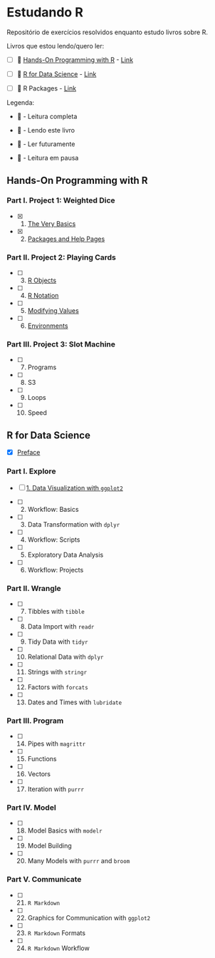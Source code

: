 # Estudando R
Repositório de exercícios resolvidos enquanto estudo livros sobre R. 

Livros que estou lendo/quero ler:

- [ ]  :pushpin: [Hands-On Programming with R](#hands-on-programming-with-r) - [Link](https://rstudio-education.github.io/hopr/)

- [ ]  :paperclip: [R for Data Science](#r-for-data-science) - [Link](https://r4ds.had.co.nz/)

- [ ]  :date: R Packages - [Link](https://r-pkgs.org/)

Legenda:

- :tada: - Leitura completa

- :pushpin: - Lendo este livro

- :date: - Ler futuramente

- :paperclip: - Leitura em pausa

## Hands-On Programming with R

### Part I. Project 1: Weighted Dice

- [x]  1. [The Very Basics](Hands-on_Programming_with_R/01-partI.Rmd)

- [x]  2. [Packages and Help Pages](Hands-on_Programming_with_R/01-partI.Rmd)

### Part II. Project 2: Playing Cards

- [ ]  3. [R Objects](Hands-on_Programming_with_R/02-partII.Rmd)

- [ ]  4. [R Notation](Hands-on_Programming_with_R/02-partII.Rmd)

- [ ]  5. [Modifying Values](Hands-on_Programming_with_R/02-partII.Rmd)

- [ ]  6. [Environments](Hands-on_Programming_with_R/02-partII.Rmd)

### Part III. Project 3: Slot Machine

- [ ]  7. Programs

- [ ]  8. S3

- [ ]  9. Loops

- [ ]  10. Speed


## R for Data Science
- [x] [Preface](/R_for_Data_Science/00-preface.Rmd)

### Part I. Explore

- [ ]  [1. Data Visualization with `ggplot2`](/R_for_Data_Science/01-data-visualization-with-ggplot2.Rmd)

- [ ]  2. Workflow: Basics

- [ ]  3. Data Transformation with `dplyr`

- [ ]  4. Workflow: Scripts

- [ ]  5. Exploratory Data Analysis

- [ ]  6. Workflow: Projects

### Part II. Wrangle

- [ ]  7. Tibbles with `tibble`

- [ ]  8. Data Import with `readr`

- [ ]  9. Tidy Data with `tidyr`

- [ ]  10. Relational Data with `dplyr`

- [ ]  11. Strings with `stringr`

- [ ]  12. Factors with `forcats`

- [ ]  13. Dates and Times with `lubridate`

### Part III. Program

- [ ]  14. Pipes with `magrittr`

- [ ]  15. Functions

- [ ]  16. Vectors

- [ ]  17. Iteration with `purrr`

### Part IV. Model

- [ ]  18. Model Basics with `modelr`

- [ ]  19. Model Building

- [ ]  20. Many Models with `purrr` and `broom`


### Part V. Communicate

- [ ]  21. `R Markdown`

- [ ]  22. Graphics for Communication with `ggplot2`

- [ ]  23. `R Markdown` Formats

- [ ]  24. `R Markdown` Workflow
